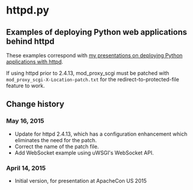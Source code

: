 # httpd.py
## Examples of deploying Python web applications behind httpd

These examples correspond with [my presentations on deploying Python applications with httpd](https://emptyhammock.com/projects/info/slides.html).

If using httpd prior to 2.4.13, mod\_proxy\_scgi must be patched with ```mod_proxy_scgi-X-Location-patch.txt``` 
for the redirect-to-protected-file feature to work.

## Change history

### May 16, 2015

* Update for httpd 2.4.13, which has a configuration enhancement which eliminates the need for the patch.
* Correct the name of the patch file.
* Add WebSocket example using uWSGI's WebSocket API.

### April 14, 2015

* Initial version, for presentation at ApacheCon US 2015
